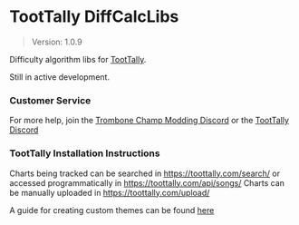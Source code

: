 # TootTally DiffCalcLibs

> Version: 1.0.9

Difficulty algorithm libs for [TootTally](https://toottally.com/).

Still in active development.

### Customer Service

For more help, join the [Trombone Champ Modding Discord](https://discord.gg/KVzKRsbetJ) or the [TootTally Discord](https://discord.gg/9jQmVEDVTp)

### TootTally Installation Instructions

Charts being tracked can be searched in https://toottally.com/search/ or accessed programmatically in https://toottally.com/api/songs/
Charts can be manually uploaded in https://toottally.com/upload/

A guide for creating custom themes can be found [here](https://bit.ly/toottallythemeguide)

